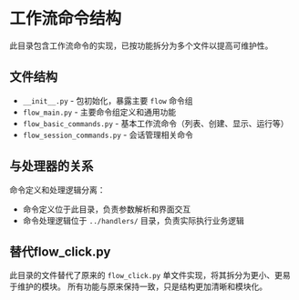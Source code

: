 # 工作流命令结构

此目录包含工作流命令的实现，已按功能拆分为多个文件以提高可维护性。

## 文件结构

- `__init__.py` - 包初始化，暴露主要 `flow` 命令组
- `flow_main.py` - 主要命令组定义和通用功能
- `flow_basic_commands.py` - 基本工作流命令（列表、创建、显示、运行等）
- `flow_session_commands.py` - 会话管理相关命令

## 与处理器的关系

命令定义和处理逻辑分离：

- 命令定义位于此目录，负责参数解析和界面交互
- 命令处理逻辑位于 `../handlers/` 目录，负责实际执行业务逻辑

## 替代flow_click.py

此目录的文件替代了原来的 `flow_click.py` 单文件实现，将其拆分为更小、更易于维护的模块。
所有功能与原来保持一致，只是结构更加清晰和模块化。
